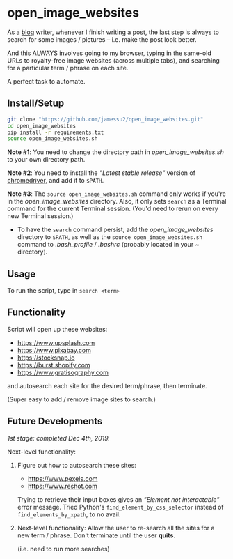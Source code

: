 # open_image_websites

As a [blog](https://askmeabetterquestion.com/) writer, whenever I finish writing a post, the last step is always to search for some images / pictures – i.e. make the post look better.

And this ALWAYS involves going to my browser, typing in the same-old URLs to royalty-free image websites (across multiple tabs), and searching for a particular term / phrase on each site.

A perfect task to automate.



## Install/Setup 

```bash
git clone "https://github.com/jamessu2/open_image_websites.git"
cd open_image_websites
pip install -r requirements.txt
source open_image_websites.sh
```

**Note #1**: You need to change the directory path in *open_image_websites.sh* to your own directory path.

**Note #2**: You need to install the *"Latest stable release"* version of [chromedriver](https://chromedriver.chromium.org/), and add it to `$PATH`.

**Note #3**: The `source open_image_websites.sh` command only works if you're in the *open_image_websites* directory. Also, it only sets `search` as a Terminal command for the current Terminal session. (You'd need to rerun on every new Terminal session.)

- To have the `search` command persist, add the *open_image_websites* directory to `$PATH`, as well as the `source open_image_websites.sh` command to *.bash_profile* / *.bashrc* (probably located in your ~ directory).



## Usage

To run the script, type in `search <term>`



## Functionality
Script will open up these websites:

- https://www.upsplash.com
- https://www.pixabay.com
- https://stocksnap.io
- https://burst.shopify.com
- https://www.gratisography.com

and autosearch each site for the desired term/phrase, then terminate. 

(Super easy to add / remove image sites to search.)


## Future Developments
*1st stage: completed Dec 4th, 2019.*

Next-level functionality:

1. Figure out how to autosearch these sites:
	- https://www.pexels.com
	- https://www.reshot.com
	
	Trying to retrieve their input boxes gives an *"Element not interactable"* error message.
	Tried Python's `find_element_by_css_selector` instead of `find_elements_by_xpath`, to no avail.

2. Next-level functionality: Allow the user to re-search all the sites for a new term / phrase. Don't terminate until the user **quits**.

	(i.e. need to run more searches)
